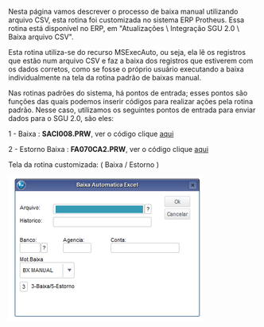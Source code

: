 Nesta página vamos descrever o processo de baixa manual utilizando arquivo CSV, esta rotina foi customizada no sistema ERP Protheus.  Essa rotina está disponível no ERP, em "Atualizações \ Integração SGU 2.0 \ Baixa arquivo CSV".

Esta rotina utiliza-se do recurso MSExecAuto, ou seja, ela lê os registros que estão num arquivo CSV e faz a baixa dos registros que estiverem com os dados corretos, como se fosse o próprio usuário executando a baixa individualmente na tela da rotina padrão de baixas manual.

Nas rotinas padrões do sistema, há pontos de entrada; esses pontos são funções das quais podemos inserir códigos para realizar ações pela rotina padrão. Nesse caso, utilizamos os seguintes pontos de entrada para enviar dados para o SGU 2.0, são eles:

1 - Baixa : 
    **SACI008.PRW**, ver o código clique [aqui](https://labs.unimedgoiania.coop.br/ti/setsis/desenvolvimento/protheus/protheus-unimed/-/blob/master/ProjetoUNIMED/Financeiro/PontoEntrada/SACI008.prw)

2 - Estorno Baixa : 
    **FA070CA2.PRW**, ver o código clique [aqui](https://labs.unimedgoiania.coop.br/ti/setsis/desenvolvimento/protheus/protheus-unimed/-/blob/master/ProjetoHOMOLOGA/ProjetoSGU%202.0/Financeiro/PontoEntrada/FA070CA2.PRW)

Tela da rotina customizada: ( Baixa / Estorno )

![image](uploads/684323355b3ef6821449e73613c239a6/image.png)
